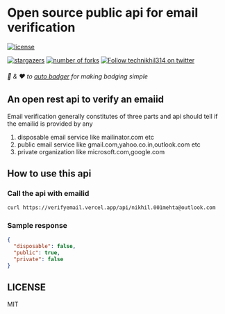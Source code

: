 # Open source public api for email verification

[![license](https://img.shields.io/github/license/technikhil314/verify-email)](https://github.com/technikhil314/verify-email/blob/main/LICENSE)

[![stargazers](https://img.shields.io/github/stars/technikhil314/verify-email?style=social)](https://github.com/technikhil314/verify-email/stargazers)
[![number of forks](https://img.shields.io/github/forks/technikhil314/verify-email?style=social)](https://github.com/technikhil314/verify-email/fork)
[![Follow technikhil314 on twitter](https://img.shields.io/twitter/follow/technikhil314?label=Follow)](https://www.twitter.com/technikhil314)

###### 👏 & ❤️ to [auto badger](https://github.com/technikhil314/auto-badger) for making badging simple

## An open rest api to verify an emaiid

Email verification generally constitutes of three parts and api should tell if the emailid is provided by any

1. disposable email service like mailinator.com etc
2. public email service like gmail.com,yahoo.co.in,outlook.com etc
3. private organization like microsoft.com,google.com

## How to use this api

### Call the api with emailid

```bash
curl https://verifyemail.vercel.app/api/nikhil.001mehta@outlook.com
```

### Sample response

```json
{
  "disposable": false,
  "public": true,
  "private": false
}
```

## LICENSE

MIT
